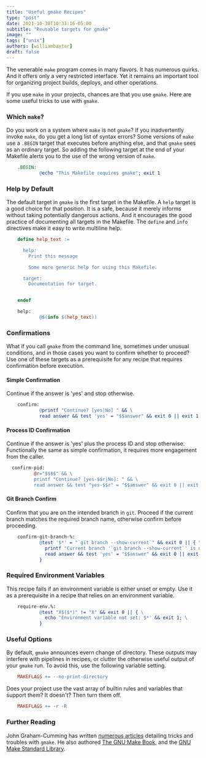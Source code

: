 ```yaml
---
title: "Useful gmake Recipes"
type: "post"
date: 2021-10-30T10:33:16-05:00
subtitle: "Reusable targets for gmake"
image: ""
tags: ["unix"]
authors: [williambaxter]
draft: false
---
```


The venerable `make` program comes in many flavors. It has numerous quirks.
And it offers only a very restricted interface. Yet it remains an important
tool for organizing project builds, deploys, and other operations.

If you use `make` in your projects, chances are that you use `gmake`. Here are
some useful tricks to use with `gmake`.



### Which `make`?

Do you work on a system where `make` is not `gmake`? If you inadvertently
invoke `make`, do you get a long list of syntax errors? Some versions of
`make` use a `.BEGIN` target that executes before anything else, and that
`gmake` sees as an ordinary target. So adding the following target at the end
of your Makefile alerts you to the use of the wrong version of `make`.

```makefile
    .BEGIN:
            @echo "This Makefile requires gmake"; exit 1
```

### Help by Default

The default target in `gmake` is the first target in the Makefile. A `help`
target is a good choice for that position. It is a safe, because it merely
informs without taking potentially dangerous actions. And it encourages the
good practice of documenting all targets in the Makefile.  The `define` and
`info` directives make it easy to write multiline help.

```makefile
    define help_text :=

      help:
        Print this message

        Some more generic help for using this Makefile.

      target:  
        Documentation for target.


    endef

    help:
            @$(info $(help_text))
```

### Confirmations

What if you call `gmake` from the command line, sometimes under unusual
conditions, and in those cases you want to confirm whether to proceed? Use one
of these targets as a prerequisite for any recipe that requires confirmation
before execution.

#### Simple Confirmation

Continue if the answer is 'yes' and stop otherwise.

```makefile
    confirm:
            @printf "Continue? [yes|No] " && \
            read answer && test 'yes' = "$$answer" && exit 0 || exit 1
```

#### Process ID Confirmation

Continue if the answer is 'yes' plus the process ID and stop otherwise.
Functionally the same as simple confirmation, it requires more engagement from
the caller.

```makefile
  confirm-pid:
          @r="$$$$" && \
          printf "Continue? [yes-$$r|No]: " && \
          read answer && test "yes-$$r" = "$$answer" && exit 0 || exit 1
```

#### Git Branch Confirm

Confirm that you are on the intended branch in `git`. Proceed if the current
branch matches the required branch name, otherwise confirm before proceeding.

```makefile
    confirm-git-branch-%:
            @test '$*' = "`git branch --show-current`" && exit 0 || { \
              printf "Current branch '`git branch --show-current`' is not '$*'. Continue? [yes|No] " && \
              read answer && test 'yes' = "$$answer" && exit 0 || exit 1; \
            }
```

### Required Environment Variables

This recipe fails if an environment variable is either unset or empty. Use it
as a prerequisite in a recipe that relies on an environment variable.

```makefile
    require-env.%:
            @test "X$($*)" != "X" && exit 0 || { \
              echo 'Environment variable not set: $*' && exit 1; \
            }
```

### Useful Options

By default, `gmake` announces evern change of directory. These outputs may
interfere with pipelines in recipes, or clutter the otherwise useful output of
your `gmake` run. To avoid this, use the following variable setting.

```makefile
    MAKEFLAGS += --no-print-directory
```

Does your project use the vast array of builtin rules and variables that
support them? It doesn't? Then turn them off.

```makefile
    MAKEFLAGS += -r -R
```

### Further Reading


John Graham-Cumming has written [numerous
articles](https://blog.jgc.org/2013/02/updated-list-of-my-gnu-make-articles.html)
detailing tricks and troubles with `gmake`. He also authored [The GNU Make
Book](https://nostarch.com/gnumake), and the [GNU Make Standard
Library](https://sourceforge.net/projects/gmsl/).


